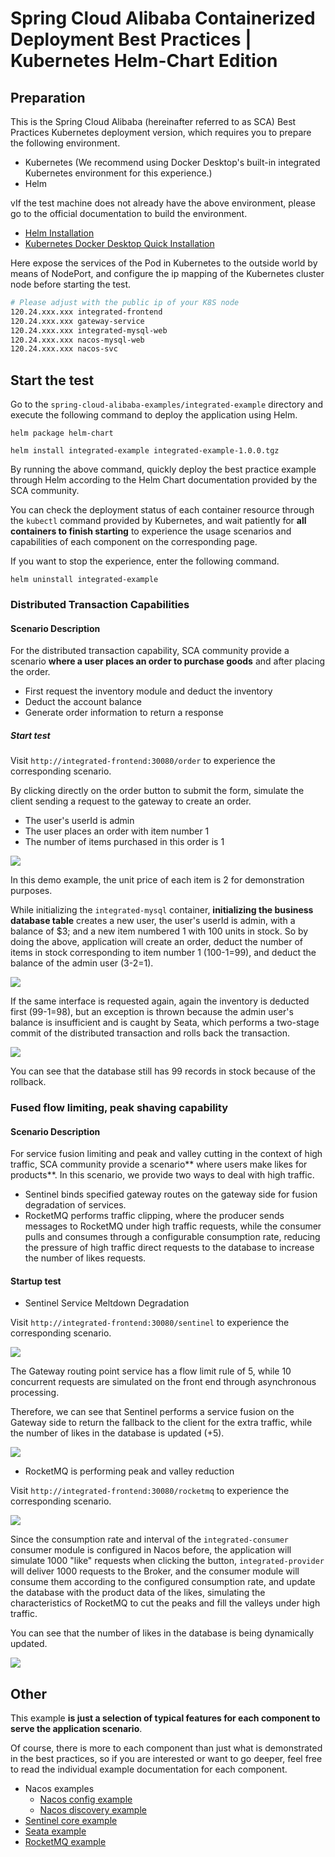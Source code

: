 # Spring Cloud Alibaba Containerized Deployment Best Practices | Kubernetes Helm-Chart Edition

## Preparation

This is the Spring Cloud Alibaba (hereinafter referred to as SCA) Best Practices Kubernetes deployment version, which requires you to prepare the following environment.

- Kubernetes (We recommend using Docker Desktop's built-in integrated Kubernetes environment for this experience.)
- Helm

vIf the test machine does not already have the above environment, please go to the official documentation to build the environment.

- [Helm Installation](https://helm.sh/zh/docs/intro/install/)
- [Kubernetes Docker Desktop Quick Installation](https://docs.docker.com/desktop/kubernetes/)

Here expose the services of the Pod in Kubernetes to the outside world by means of NodePort, and configure the ip mapping of the Kubernetes cluster node before starting the test.
```sh
# Please adjust with the public ip of your K8S node
120.24.xxx.xxx integrated-frontend
120.24.xxx.xxx gateway-service
120.24.xxx.xxx integrated-mysql-web
120.24.xxx.xxx nacos-mysql-web
120.24.xxx.xxx nacos-svc
```

## Start the test

Go to the ``spring-cloud-alibaba-examples/integrated-example`` directory and execute the following command to deploy the application using Helm.
```shell
helm package helm-chart

helm install integrated-example integrated-example-1.0.0.tgz
```
By running the above command, quickly deploy the best practice example through Helm according to the Helm Chart documentation provided by the SCA community.

You can check the deployment status of each container resource through the `kubectl` command provided by Kubernetes, and wait patiently for **all containers to finish starting** to experience the usage scenarios and capabilities of each component on the corresponding page.

If you want to stop the experience, enter the following command.
```shell
helm uninstall integrated-example
```

### Distributed Transaction Capabilities

#### Scenario Description

For the distributed transaction capability, SCA community provide a scenario **where a user places an order to purchase goods** and after placing the order.

- First request the inventory module and deduct the inventory
- Deduct the account balance
- Generate order information to return a response

##### Start test

Visit `http://integrated-frontend:30080/order` to experience the corresponding scenario.

By clicking directly on the order button to submit the form, simulate the client sending a request to the gateway to create an order.

- The user's userId is admin
- The user places an order with item number 1
- The number of items purchased in this order is 1

![](https://my-img-1.oss-cn-hangzhou.aliyuncs.com/image-20221016143033445.png)

In this demo example, the unit price of each item is 2 for demonstration purposes.

While initializing the `integrated-mysql` container, **initializing the business database table** creates a new user, the user's userId is admin, with a balance of $3; and a new item numbered 1 with 100 units in stock.
So by doing the above, application will create an order, deduct the number of items in stock corresponding to item number 1 (100-1=99), and deduct the balance of the admin user (3-2=1).

![](https://my-img-1.oss-cn-hangzhou.aliyuncs.com/image-20221016143057730.png)

If the same interface is requested again, again the inventory is deducted first (99-1=98), but an exception is thrown because the admin user's balance is insufficient and is caught by Seata, which performs a two-stage commit of the distributed transaction and rolls back the transaction.

![](https://my-img-1.oss-cn-hangzhou.aliyuncs.com/image-20221016143104810.png)

You can see that the database still has 99 records in stock because of the rollback.

### Fused flow limiting, peak shaving capability

#### Scenario Description

For service fusion limiting and peak and valley cutting in the context of high traffic, SCA community provide a scenario** where users make likes for products**. In this scenario, we provide two ways to deal with high traffic.

- Sentinel binds specified gateway routes on the gateway side for fusion degradation of services.
- RocketMQ performs traffic clipping, where the producer sends messages to RocketMQ under high traffic requests, while the consumer pulls and consumes through a configurable consumption rate, reducing the pressure of high traffic direct requests to the database to increase the number of likes requests.

#### Startup test

- Sentinel Service Meltdown Degradation

Visit `http://integrated-frontend:30080/sentinel` to experience the corresponding scenario.

![](https://my-img-1.oss-cn-hangzhou.aliyuncs.com/image-20221016143120697.png)

The Gateway routing point service has a flow limit rule of 5, while 10 concurrent requests are simulated on the front end through asynchronous processing.

Therefore, we can see that Sentinel performs a service fusion on the Gateway side to return the fallback to the client for the extra traffic, while the number of likes in the database is updated (+5).

![](https://my-img-1.oss-cn-hangzhou.aliyuncs.com/image-20221016143203773.png)

- RocketMQ is performing peak and valley reduction

Visit `http://integrated-frontend:30080/rocketmq` to experience the corresponding scenario.

![](https://my-img-1.oss-cn-hangzhou.aliyuncs.com/image-20221016143342664.png)

Since the consumption rate and interval of the `integrated-consumer` consumer module is configured in Nacos before, the application will simulate 1000 "like" requests when clicking the button, `integrated-provider`
will deliver 1000 requests to the Broker, and the consumer module will consume them according to the configured consumption rate, and update the database with the product data of the likes, simulating the characteristics of RocketMQ to cut the peaks and fill the valleys under high traffic.

You can see that the number of likes in the database is being dynamically updated.

![](https://my-img-1.oss-cn-hangzhou.aliyuncs.com/image-20221016143352619.png)

## Other

This example **is just a selection of typical features for each component to serve the application scenario**.

Of course, there is more to each component than just what is demonstrated in the best practices, so if you are interested or want to go deeper, feel free to read the individual example documentation for each component.

- Nacos examples
  - [Nacos config example](../../../nacos-example/nacos-config-example/readme.md)
  - [Nacos discovery example](../../../nacos-example/nacos-discovery-example/readme.md)
- [Sentinel core example](../../../sentinel-example/sentinel-core-example/readme.md)
- [Seata example](../../../seata-example/readme.md)
- [RocketMQ example](../../rocketmq-example/readme.md)